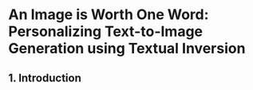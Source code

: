 # An Image is Worth One Word: Personalizing Text-to-Image Generation using Textual Inversion

## 1. Introduction
